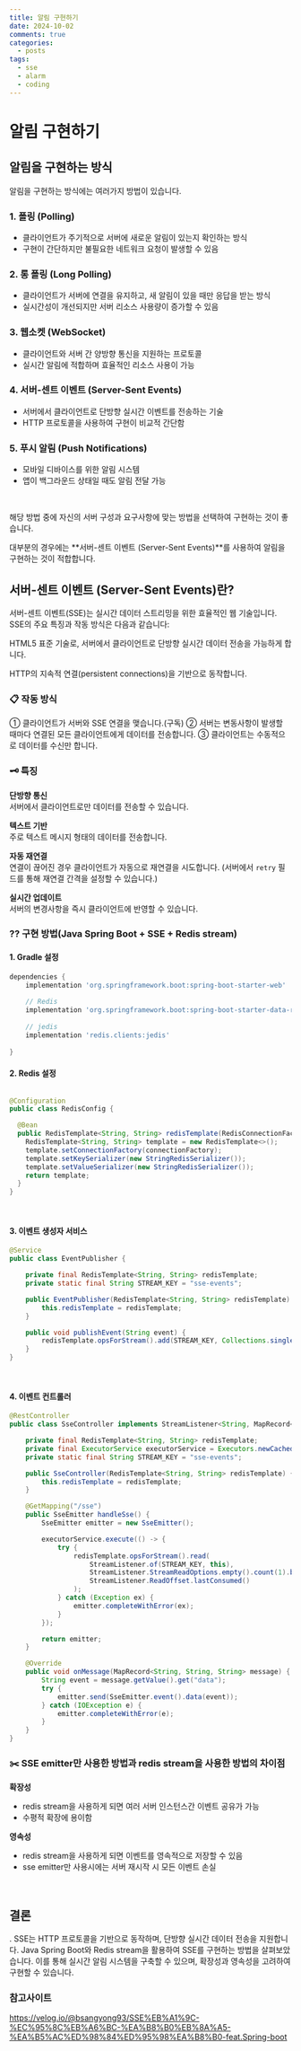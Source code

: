 ```yaml
---
title: 알림 구현하기
date: 2024-10-02
comments: true
categories:
  - posts
tags:
  - sse
  - alarm
  - coding
---
```


# 알림 구현하기

## 알림을 구현하는 방식

알림을 구현하는 방식에는 여러가지 방법이 있습니다. 


### 1. 폴링 (Polling)
  - 클라이언트가 주기적으로 서버에 새로운 알림이 있는지 확인하는 방식
  - 구현이 간단하지만 불필요한 네트워크 요청이 발생할 수 있음

### 2. 롱 폴링 (Long Polling)
  - 클라이언트가 서버에 연결을 유지하고, 새 알림이 있을 때만 응답을 받는 방식
  - 실시간성이 개선되지만 서버 리소스 사용량이 증가할 수 있음

### 3. 웹소켓 (WebSocket)
  - 클라이언트와 서버 간 양방향 통신을 지원하는 프로토콜
  - 실시간 알림에 적합하며 효율적인 리소스 사용이 가능

### 4. 서버-센트 이벤트 (Server-Sent Events)
  - 서버에서 클라이언트로 단방향 실시간 이벤트를 전송하는 기술
  - HTTP 프로토콜을 사용하여 구현이 비교적 간단함

### 5. 푸시 알림 (Push Notifications)
  - 모바일 디바이스를 위한 알림 시스템
  - 앱이 백그라운드 상태일 때도 알림 전달 가능

<br>

해당 방법 중에 자신의 서버 구성과 요구사항에 맞는 방법을 선택하여 구현하는 것이 좋습니다. 

대부분의 경우에는 **서버-센트 이벤트 (Server-Sent Events)**를 사용하여 알림을 구현하는 것이 적합합니다.


## 서버-센트 이벤트 (Server-Sent Events)란?

서버-센트 이벤트(SSE)는 실시간 데이터 스트리밍을 위한 효율적인 웹 기술입니다. SSE의 주요 특징과 작동 방식은 다음과 같습니다:

HTML5 표준 기술로, 서버에서 클라이언트로 단방향 실시간 데이터 전송을 가능하게 합니다.

HTTP의 지속적 연결(persistent connections)을 기반으로 동작합니다.


### 📋 작동 방식

① 클라이언트가 서버와 SSE 연결을 맺습니다.(구독)
② 서버는 변동사항이 발생할 때마다 연결된 모든 클라이언트에게 데이터를 전송합니다.
③ 클라이언트는 수동적으로 데이터를 수신만 합니다. 

### 🗝️ 특징
**단방향 통신**<br>
  서버에서 클라이언트로만 데이터를 전송할 수 있습니다.<br>

**텍스트 기반**<br>
  주로 텍스트 메시지 형태의 데이터를 전송합니다.<br>

**자동 재연결** <br>
  연결이 끊어진 경우 클라이언트가 자동으로 재연결을 시도합니다.
  (서버에서 `retry` 필드를 통해 재연결 간격을 설정할 수 있습니다.)<br>

**실시간 업데이트** <br>
  서버의 변경사항을 즉시 클라이언트에 반영할 수 있습니다.<br>

### ?? 구현 방법(Java Spring Boot + SSE + Redis stream)

#### 1. **Gradle 설정**
```gradle
dependencies {
    implementation 'org.springframework.boot:spring-boot-starter-web'
    
    // Redis
    implementation 'org.springframework.boot:spring-boot-starter-data-redis'
    
    // jedis
    implementation 'redis.clients:jedis'
    
}
```

#### 2. **Redis 설정**
```java

@Configuration
public class RedisConfig {

  @Bean
  public RedisTemplate<String, String> redisTemplate(RedisConnectionFactory connectionFactory) {
    RedisTemplate<String, String> template = new RedisTemplate<>();
    template.setConnectionFactory(connectionFactory);
    template.setKeySerializer(new StringRedisSerializer());
    template.setValueSerializer(new StringRedisSerializer());
    return template;
  }
}
```

<br>

#### 3. **이벤트 생성자 서비스**
```java
@Service
public class EventPublisher {

    private final RedisTemplate<String, String> redisTemplate;
    private static final String STREAM_KEY = "sse-events";

    public EventPublisher(RedisTemplate<String, String> redisTemplate) {
        this.redisTemplate = redisTemplate;
    }

    public void publishEvent(String event) {
        redisTemplate.opsForStream().add(STREAM_KEY, Collections.singletonMap("data", event));
    }
}
```

<br>


#### 4. **이벤트 컨트롤러**
```java
@RestController
public class SseController implements StreamListener<String, MapRecord<String, String, String>> {

    private final RedisTemplate<String, String> redisTemplate;
    private final ExecutorService executorService = Executors.newCachedThreadPool();
    private static final String STREAM_KEY = "sse-events";

    public SseController(RedisTemplate<String, String> redisTemplate) {
        this.redisTemplate = redisTemplate;
    }

    @GetMapping("/sse")
    public SseEmitter handleSse() {
        SseEmitter emitter = new SseEmitter();

        executorService.execute(() -> {
            try {
                redisTemplate.opsForStream().read(
                    StreamListener.of(STREAM_KEY, this),
                    StreamListener.StreamReadOptions.empty().count(1).block(Duration.ofSeconds(30)),
                    StreamListener.ReadOffset.lastConsumed()
                );
            } catch (Exception ex) {
                emitter.completeWithError(ex);
            }
        });

        return emitter;
    }

    @Override
    public void onMessage(MapRecord<String, String, String> message) {
        String event = message.getValue().get("data");
        try {
            emitter.send(SseEmitter.event().data(event));
        } catch (IOException e) {
            emitter.completeWithError(e);
        }
    }
}
```


### ✂️ SSE emitter만 사용한 방법과 redis stream을 사용한 방법의 차이점

**확장성**<br>
- redis stream을 사용하게 되면 여러 서버 인스턴스간 이벤트 공유가 가능
- 수평적 확장에 용이함

**영속성**<br>
- redis stream을 사용하게 되면 이벤트를 영속적으로 저장할 수 있음
- sse emitter만 사용시에는 서버 재시작 시 모든 이벤트 손실

<br>


## 결론

. SSE는 HTTP 프로토콜을 기반으로 동작하며, 단방향 실시간 데이터 전송을 지원합니다. Java Spring Boot와 Redis stream을 활용하여 SSE를 구현하는 방법을 살펴보았습니다. 이를 통해 실시간 알림 시스템을 구축할 수 있으며, 확장성과 영속성을 고려하여 구현할 수 있습니다.



### 참고사이트


https://velog.io/@bsangyong93/SSE%EB%A1%9C-%EC%95%8C%EB%A6%BC-%EA%B8%B0%EB%8A%A5-%EA%B5%AC%ED%98%84%ED%95%98%EA%B8%B0-feat.Spring-boot
